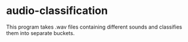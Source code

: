 # audio-classification
This program takes .wav files containing different sounds and classifies them into separate buckets.
